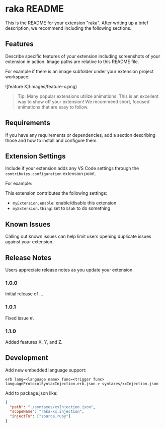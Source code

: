 # raka README

This is the README for your extension "raka". After writing up a brief description, we recommend including the following sections.

## Features

Describe specific features of your extension including screenshots of your extension in action. Image paths are relative to this README file.

For example if there is an image subfolder under your extension project workspace:

\!\[feature X\]\(images/feature-x.png\)

> Tip: Many popular extensions utilize animations. This is an excellent way to show off your extension! We recommend short, focused animations that are easy to follow.

## Requirements

If you have any requirements or dependencies, add a section describing those and how to install and configure them.

## Extension Settings

Include if your extension adds any VS Code settings through the `contributes.configuration` extension point.

For example:

This extension contributes the following settings:

- `myExtension.enable`: enable/disable this extension
- `myExtension.thing`: set to `blah` to do something

## Known Issues

Calling out known issues can help limit users opening duplicate issues against your extension.

## Release Notes

Users appreciate release notes as you update your extension.

### 1.0.0

Initial release of ...

### 1.0.1

Fixed issue #.

### 1.1.0

Added features X, Y, and Z.

## Development

Add new embedded language support:

`erb lang=<language name> func=<trigger func> languageProtocolSyntaxInjection.erb.json > syntaxes/xxInjection.json`

Add to package.json like:

```json
{
  "path": "./syntaxes/xxInjection.json",
  "scopeName": "raka-xx.injection",
  "injectTo": ["source.ruby"]
}
```

